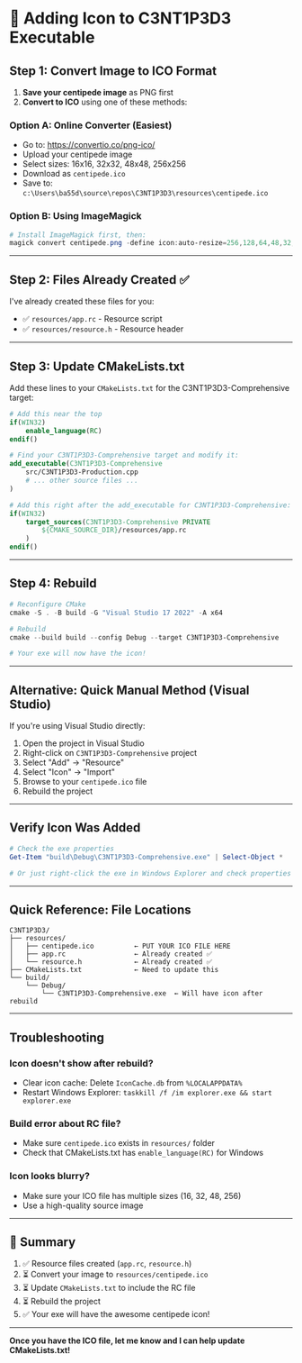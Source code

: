# 🎨 Adding Icon to C3NT1P3D3 Executable

## Step 1: Convert Image to ICO Format

1. **Save your centipede image** as PNG first
2. **Convert to ICO** using one of these methods:

### Option A: Online Converter (Easiest)
- Go to: https://convertio.co/png-ico/
- Upload your centipede image
- Select sizes: 16x16, 32x32, 48x48, 256x256
- Download as `centipede.ico`
- Save to: `c:\Users\ba55d\source\repos\C3NT1P3D3\resources\centipede.ico`

### Option B: Using ImageMagick
```powershell
# Install ImageMagick first, then:
magick convert centipede.png -define icon:auto-resize=256,128,64,48,32,16 centipede.ico
```

---

## Step 2: Files Already Created ✅

I've already created these files for you:
- ✅ `resources/app.rc` - Resource script
- ✅ `resources/resource.h` - Resource header

---

## Step 3: Update CMakeLists.txt

Add these lines to your `CMakeLists.txt` for the C3NT1P3D3-Comprehensive target:

```cmake
# Add this near the top
if(WIN32)
    enable_language(RC)
endif()

# Find your C3NT1P3D3-Comprehensive target and modify it:
add_executable(C3NT1P3D3-Comprehensive
    src/C3NT1P3D3-Production.cpp
    # ... other source files ...
)

# Add this right after the add_executable for C3NT1P3D3-Comprehensive:
if(WIN32)
    target_sources(C3NT1P3D3-Comprehensive PRIVATE
        ${CMAKE_SOURCE_DIR}/resources/app.rc
    )
endif()
```

---

## Step 4: Rebuild

```powershell
# Reconfigure CMake
cmake -S . -B build -G "Visual Studio 17 2022" -A x64

# Rebuild
cmake --build build --config Debug --target C3NT1P3D3-Comprehensive

# Your exe will now have the icon!
```

---

## Alternative: Quick Manual Method (Visual Studio)

If you're using Visual Studio directly:

1. Open the project in Visual Studio
2. Right-click on `C3NT1P3D3-Comprehensive` project
3. Select "Add" → "Resource"
4. Select "Icon" → "Import"
5. Browse to your `centipede.ico` file
6. Rebuild the project

---

## Verify Icon Was Added

```powershell
# Check the exe properties
Get-Item "build\Debug\C3NT1P3D3-Comprehensive.exe" | Select-Object *

# Or just right-click the exe in Windows Explorer and check properties
```

---

## Quick Reference: File Locations

```
C3NT1P3D3/
├── resources/
│   ├── centipede.ico          ← PUT YOUR ICO FILE HERE
│   ├── app.rc                 ← Already created ✅
│   └── resource.h             ← Already created ✅
├── CMakeLists.txt             ← Need to update this
└── build/
    └── Debug/
        └── C3NT1P3D3-Comprehensive.exe  ← Will have icon after rebuild
```

---

## Troubleshooting

### Icon doesn't show after rebuild?
- Clear icon cache: Delete `IconCache.db` from `%LOCALAPPDATA%`
- Restart Windows Explorer: `taskkill /f /im explorer.exe && start explorer.exe`

### Build error about RC file?
- Make sure `centipede.ico` exists in `resources/` folder
- Check that CMakeLists.txt has `enable_language(RC)` for Windows

### Icon looks blurry?
- Make sure your ICO file has multiple sizes (16, 32, 48, 256)
- Use a high-quality source image

---

## 🎯 Summary

1. ✅ Resource files created (`app.rc`, `resource.h`)
2. ⏳ Convert your image to `resources/centipede.ico`
3. ⏳ Update `CMakeLists.txt` to include the RC file
4. ⏳ Rebuild the project
5. ✅ Your exe will have the awesome centipede icon!

---

**Once you have the ICO file, let me know and I can help update CMakeLists.txt!**
